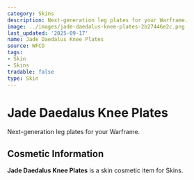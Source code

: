 ```yaml
---
category: Skins
description: Next-generation leg plates for your Warframe.
image: ../images/jade-daedalus-knee-plates-2b27446e2c.png
last_updated: '2025-09-17'
name: Jade Daedalus Knee Plates
source: WFCD
tags:
- Skin
- Skins
tradable: false
type: Skin
---
```


# Jade Daedalus Knee Plates

Next-generation leg plates for your Warframe.

## Cosmetic Information

**Jade Daedalus Knee Plates** is a skin cosmetic item for Skins.

